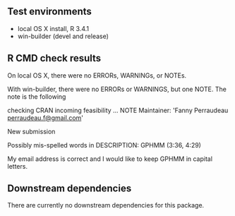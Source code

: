 ## Test environments
* local OS X install, R 3.4.1
* win-builder (devel and release)

## R CMD check results
On local OS X, there were no ERRORs, WARNINGs, or NOTEs.

With win-builder, there were no ERRORs or WARNINGS, but one NOTE. The note is the following

checking CRAN incoming feasibility ... NOTE
Maintainer: 'Fanny Perraudeau <perraudeau.f@gmail.com>'

New submission

Possibly mis-spelled words in DESCRIPTION:
  GPHMM (3:36, 4:29)
  
My email address is correct and I would like to keep GPHMM in capital letters.

## Downstream dependencies
There are currently no downstream dependencies for this package.
